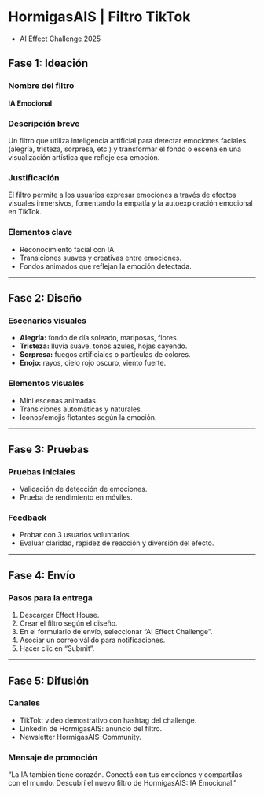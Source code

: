 # HormigasAIS | Filtro TikTok 
- AI Effect Challenge 2025 

## Fase 1: Ideación 

### Nombre del filtro 
**IA Emocional** 

### Descripción breve 
Un filtro que utiliza inteligencia artificial para detectar emociones faciales (alegría, tristeza, sorpresa, etc.) y transformar el fondo o escena en una visualización artística que refleje esa emoción. 

### Justificación 
El filtro permite a los usuarios expresar emociones a través de efectos visuales inmersivos, fomentando la empatía y la autoexploración emocional en TikTok. 

### Elementos clave 
- Reconocimiento facial con IA.
- Transiciones suaves y creativas entre emociones.
- Fondos animados que reflejan la emoción detectada. 

--- 

## Fase 2: Diseño 

### Escenarios visuales 
- **Alegría:** fondo de día soleado, mariposas, flores.
- **Tristeza:** lluvia suave, tonos azules, hojas cayendo.
- **Sorpresa:** fuegos artificiales o partículas de colores.
- **Enojo:** rayos, cielo rojo oscuro, viento fuerte.

### Elementos visuales 
- Mini escenas animadas.
- Transiciones automáticas y naturales.
- Iconos/emojis flotantes según la emoción.
  
 ---
 
## Fase 3: Pruebas 

### Pruebas iniciales 
- Validación de detección de emociones.
- Prueba de rendimiento en móviles.

### Feedback 
- Probar con 3 usuarios voluntarios.
- Evaluar claridad, rapidez de reacción y diversión del efecto.

---
  
## Fase 4: Envío 

### Pasos para la entrega 
1. Descargar Effect House.
2. Crear el filtro según el diseño.
3. En el formulario de envío, seleccionar “AI Effect Challenge”.
4. Asociar un correo válido para notificaciones.
5. Hacer clic en “Submit”.

---
  
## Fase 5: Difusión 

### Canales 
- TikTok: video demostrativo con hashtag del challenge.
- LinkedIn de HormigasAIS: anuncio del filtro.
- Newsletter HormigasAIS-Community.
  
### Mensaje de promoción 
“La IA también tiene corazón. Conectá con tus emociones y compartilas con el mundo. Descubrí el nuevo filtro de HormigasAIS: IA Emocional.” 
